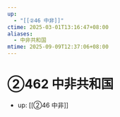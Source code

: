 ```yaml
---
up:
  - "[[②46 中非]]"
ctime: 2025-03-01T13:16:47+08:00
aliases:
  - 中非共和国
mtime: 2025-09-09T12:37:06+08:00
---
```


# ②462 中非共和国

- up: [[②46 中非]]
